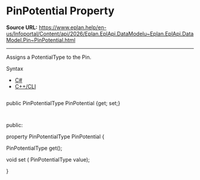 # PinPotential Property

**Source URL:** https://www.eplan.help/en-us/Infoportal/Content/api/2026/Eplan.EplApi.DataModelu~Eplan.EplApi.DataModel.Pin~PinPotential.html

---

Assigns a PotentialType to the Pin.

Syntax

- [C#](#i-syntax-CS)
- [C++/CLI](#i-syntax-CPP2005)

```
```
public PinPotentialType PinPotential {get; set;}
```
```

```
```
public:

property PinPotentialType PinPotential {

   PinPotentialType get();

   void set (    PinPotentialType value);

}
```
```
